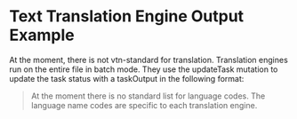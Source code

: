 # Text Translation Engine Output Example

At the moment, there is not vtn-standard for translation.
Translation engines run on the entire file in batch mode.
They use the updateTask mutation to update the task status with a taskOutput in the following format:

[](taskOutput.example.json ':include :type=code javascript')

> At the moment there is no standard list for language codes.
The language name codes are specific to each translation engine.
